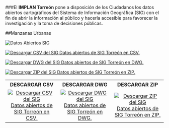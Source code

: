 
###El **IMPLAN Torreón** pone a disposición de los Ciudadanos los datos abiertos cartográficos del Sistema de Información Geográfica (SIG) con el fin de abrir la información  al público y hacerla accesible para favorecer la investigación y la toma de decisiones públicas.

##Manzanas Urbanas

<img class="img-responsive" src="datos-abiertos/ima01.jpg" alt="Datos Abiertos SIG">



<a href="../sig/inv-viv-torreon-2016.csv"><img src="datos-abiertos/icono-csv.png" alt="Descargar CSV del SIG"> Datos abiertos de SIG Torreón en CSV.</a>

<a href="../sig/inv-viv-torreon-2016.dwg"><img src="datos-abiertos/icono-dwg.png" alt="Descargar DWG del SIG"> Datos abiertos de SIG Torreón en DWG.</a>

<a href="../sig/inv-viv-torreon-2016.zip"><img src="datos-abiertos/icono-zip.png" alt="Descargar ZIP del SIG"> Datos abiertos de SIG Torreón en ZIP.</a>

<table>
 <tr>
    <th><center><b>DESCARGAR CSV</b></center></th>
    <th><center><b>DESCARGAR DWG</b></center></th>
    <th><center><b>DESCARGAR ZIP</b></center></th>
 </tr>

 <tr>
    <td><center><a href="../sig/inv-viv-torreon-2016.csv"><img src="datos-abiertos/icono-csv.png" alt="Descargar CSV del SIG"> Datos abiertos de SIG Torreón en CSV.</a></center></td>
    <td><center><a href="../sig/inv-viv-torreon-2016.dwg"><img src="datos-abiertos/icono-dwg.png" alt="Descargar DWG del SIG"> Datos abiertos de SIG Torreón en DWG.</a></center></td>
    <td><center><a href="../sig/inv-viv-torreon-2016.zip"><img src="datos-abiertos/icono-zip.png" alt="Descargar ZIP del SIG"> Datos abiertos de SIG Torreón en ZIP.</a></center></td>
 </tr>

</table>

